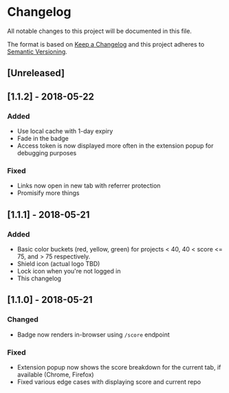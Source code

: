 # Changelog

All notable changes to this project will be documented in this file.

The format is based on [Keep a Changelog](http://keepachangelog.com/en/1.0.0/)
and this project adheres to [Semantic Versioning](http://semver.org/spec/v2.0.0.html).

## [Unreleased]

## [1.1.2] - 2018-05-22

### Added

* Use local cache with 1-day expiry
* Fade in the badge
* Access token is now displayed more often in the extension popup for debugging purposes

### Fixed

* Links now open in new tab with referrer protection
* Promisify more things

## [1.1.1] - 2018-05-21

### Added

* Basic color buckets (red, yellow, green) for projects < 40, 40 < score <= 75, and > 75 respectively.
* Shield icon (actual logo TBD)
* Lock icon when you're not logged in
* This changelog

## [1.1.0] - 2018-05-21

### Changed

* Badge now renders in-browser using `/score` endpoint

### Fixed

* Extension popup now shows the score breakdown for the current tab, if available (Chrome, Firefox)
* Fixed various edge cases with displaying score and current repo
